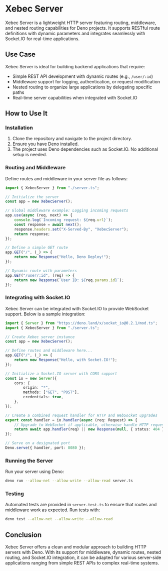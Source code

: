 # Xebec Server

Xebec Server is a lightweight HTTP server featuring routing, middleware, and nested routing capabilities for Deno projects. It supports RESTful route definitions with dynamic parameters and integrates seamlessly with Socket.IO for real-time applications.

## Use Case

Xebec Server is ideal for building backend applications that require:

- Simple REST API development with dynamic routes (e.g., `/user/:id`)
- Middleware support for logging, authentication, or request modification
- Nested routing to organize large applications by delegating specific paths
- Real-time server capabilities when integrated with Socket.IO

## How to Use It

### Installation

1. Clone the repository and navigate to the project directory.
2. Ensure you have Deno installed.
3. The project uses Deno dependencies such as Socket.IO. No additional setup is needed.

### Routing and Middleware

Define routes and middleware in your server file as follows:

```ts
import { XebecServer } from "./server.ts";

// Initialize the server
const app = new XebecServer();

// Global middleware example: Logging incoming requests
app.use(async (req, next) => {
    console.log(`Incoming request: ${req.url}`);
    const response = await next();
    response.headers.set("X-Served-By", "XebecServer");
    return response;
});

// Define a simple GET route
app.GET("/", (_) => {
    return new Response("Hello, Deno Deploy!");
});

// Dynamic route with parameters
app.GET("/user/:id", (req) => {
    return new Response(`User ID: ${req.params.id}`);
});
```

### Integrating with Socket.IO

Xebec Server can be integrated with Socket.IO to provide WebSocket support. Below is a sample integration:

```ts
import { Server } from "https://deno.land/x/socket_io@0.2.1/mod.ts";
import { XebecServer } from "./server.ts";

// Create Xebec server instance
const app = new XebecServer();

// Define routes and middleware here...
app.GET("/", (_) => {
    return new Response("Hello, with Socket.IO!");
});

// Initialize a Socket.IO server with CORS support
const io = new Server({
    cors: {
        origin: "*",
        methods: ["GET", "POST"],
        credentials: true,
    },
});

// Create a combined request handler for HTTP and WebSocket upgrades
export const handler = io.handler(async (req: Request) => {
    // Upgrade to WebSocket if applicable, otherwise handle HTTP request
    return await app.handler(req) || new Response(null, { status: 404 });
});

// Serve on a designated port
Deno.serve({ handler, port: 8080 });
```

### Running the Server

Run your server using Deno:

```sh
deno run --allow-net --allow-write --allow-read server.ts
```

### Testing

Automated tests are provided in `server.test.ts` to ensure that routes and middleware work as expected. Run tests with:

```sh
deno test --allow-net --allow-write --allow-read
```

## Conclusion

Xebec Server offers a clean and modular approach to building HTTP servers with Deno. With its support for middleware, dynamic routes, nested routing, and Socket.IO integration, it can be adapted for various server-side applications ranging from simple REST APIs to complex real-time systems.